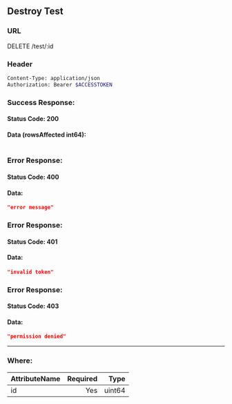 ## Destroy Test

### URL

  DELETE /test/:id

### Header
```bash
Content-Type: application/json
Authorization: Bearer $ACCESSTOKEN
```

### Success Response:
#### Status Code: 200
#### Data (rowsAffected int64):
```json

```

### Error Response:
#### Status Code: 400
#### Data:
```json
"error message"
```

### Error Response:
#### Status Code: 401
#### Data:
```json
"invalid token"
```

### Error Response:
#### Status Code: 403
#### Data:
```json
"permission denied"
```

--------------------

### Where:

| AttributeName | Required | Type |
|---------------|---------:|-----:|
|id|Yes|uint64|